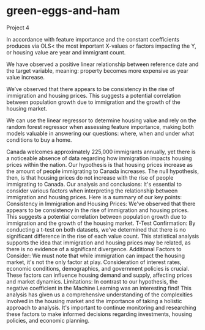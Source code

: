 # green-eggs-and-ham
Project 4

In accordance with feature importance and the constant coefficients produces via OLS< the most important X-values or factors impacting the Y, or housing value are year and immigrant count.

We have observed a positive linear relationship between reference date and the target variable, meaning: property becomes more expensive as year value increase. 

We’ve observed that there appears to be consistency in the rise of immigration and housing prices. This suggests a potential correlation between population growth due to immigration and the growth of the housing market. 

We can use the linear regressor to determine housing value and rely on the random forest regressor when assessing feature importance, making both models valuable in answering our questions: where, when and under what conditions to buy a home. 

Canada welcomes approximately 225,000 immigrants annually, yet there is a noticeable absence of data regarding how immigration impacts housing prices within the nation. Our hypothesis is that housing prices increase as the amount of people immigrating to Canada increases. The null hypothesis, then, is that housing prices do not increase with the rise of people immigrating to Canada.
Our analysis and conclusions: It's essential to consider various factors when interpreting the relationship between immigration and housing prices. Here is a summary of our key points:
Consistency in Immigration and Housing Prices: We've observed that there appears to be consistency in the rise of immigration and housing prices. This suggests a potential correlation between population growth due to immigration and the growth of the housing market.
T-Test Confirmation: By conducting a t-test on both datasets, we've determined that there is no significant difference in the rise of each value count. This statistical analysis supports the idea that immigration and housing prices may be related, as there is no evidence of a significant divergence.
Additional Factors to Consider: We must note that while immigration can impact the housing market, it's not the only factor at play. Consideration of interest rates, economic conditions, demographics, and government policies is crucial. These factors can influence housing demand and supply, affecting prices and market dynamics.
Limitations: In contrast to our hypothesis, the negative coefficient in the Machine Learning was an interesting find!
This analysis has given us a comprehensive understanding of the complexities involved in the housing market and the importance of taking a holistic approach to analysis. It's important to continue monitoring and researching these factors to make informed decisions regarding investments, housing policies, and economic planning.


